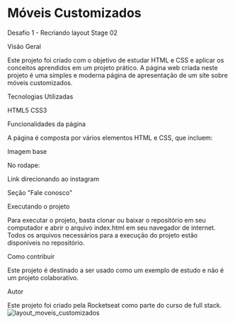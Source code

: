 # Móveis Customizados

Desafio 1 - Recriando layout Stage 02

Visão Geral

Este projeto foi criado com o objetivo de estudar HTML e CSS e aplicar os conceitos aprendidos em um projeto prático. 
A página web criada neste projeto é uma simples e moderna página de apresentação de um site sobre móveis customizados.

Tecnologias Utilizadas

HTML5 CSS3

Funcionalidades da página

A página é composta por vários elementos HTML e CSS, que incluem: 

Imagem base 

No rodape:

Link direcionando ao instagram

Seção "Fale conosco" 


Executando o projeto

Para executar o projeto, basta clonar ou baixar o repositório em seu computador e abrir o arquivo index.html em seu navegador de internet. 
Todos os arquivos necessários para a execução do projeto estão disponíveis no repositório.

Como contribuir

Este projeto é destinado a ser usado como um exemplo de estudo e não é um projeto colaborativo.

Autor

Este projeto foi criado pela Rocketseat como parte do curso de full stack.
![layout_moveis_customizados](https://user-images.githubusercontent.com/82898190/219172917-f600e9b8-8446-412c-a9fe-94e82cb38934.png)
